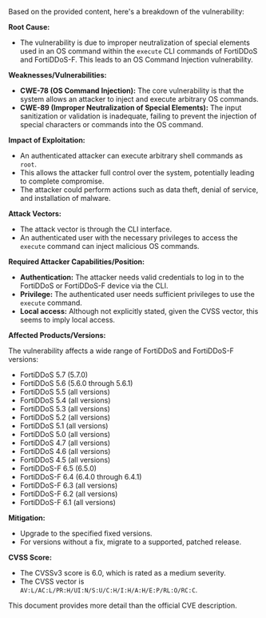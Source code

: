 Based on the provided content, here's a breakdown of the vulnerability:

**Root Cause:**
- The vulnerability is due to improper neutralization of special elements used in an OS command within the `execute` CLI commands of FortiDDoS and FortiDDoS-F. This leads to an OS Command Injection vulnerability.

**Weaknesses/Vulnerabilities:**
- **CWE-78 (OS Command Injection):** The core vulnerability is that the system allows an attacker to inject and execute arbitrary OS commands.
- **CWE-89 (Improper Neutralization of Special Elements):** The input sanitization or validation is inadequate, failing to prevent the injection of special characters or commands into the OS command.

**Impact of Exploitation:**
- An authenticated attacker can execute arbitrary shell commands as `root`.
- This allows the attacker full control over the system, potentially leading to complete compromise.
- The attacker could perform actions such as data theft, denial of service, and installation of malware.

**Attack Vectors:**
- The attack vector is through the CLI interface.
- An authenticated user with the necessary privileges to access the `execute` command can inject malicious OS commands.

**Required Attacker Capabilities/Position:**
- **Authentication:** The attacker needs valid credentials to log in to the FortiDDoS or FortiDDoS-F device via the CLI.
- **Privilege:** The authenticated user needs sufficient privileges to use the `execute` command.
- **Local access:** Although not explicitly stated, given the CVSS vector, this seems to imply local access.

**Affected Products/Versions:**

The vulnerability affects a wide range of FortiDDoS and FortiDDoS-F versions:
- FortiDDoS 5.7 (5.7.0)
- FortiDDoS 5.6 (5.6.0 through 5.6.1)
- FortiDDoS 5.5 (all versions)
- FortiDDoS 5.4 (all versions)
- FortiDDoS 5.3 (all versions)
- FortiDDoS 5.2 (all versions)
- FortiDDoS 5.1 (all versions)
- FortiDDoS 5.0 (all versions)
- FortiDDoS 4.7 (all versions)
- FortiDDoS 4.6 (all versions)
- FortiDDoS 4.5 (all versions)
- FortiDDoS-F 6.5 (6.5.0)
- FortiDDoS-F 6.4 (6.4.0 through 6.4.1)
- FortiDDoS-F 6.3 (all versions)
- FortiDDoS-F 6.2 (all versions)
- FortiDDoS-F 6.1 (all versions)

**Mitigation:**
- Upgrade to the specified fixed versions.
- For versions without a fix, migrate to a supported, patched release.

**CVSS Score:**
- The CVSSv3 score is 6.0, which is rated as a medium severity.
- The CVSS vector is `AV:L/AC:L/PR:H/UI:N/S:U/C:H/I:H/A:H/E:P/RL:O/RC:C`.

This document provides more detail than the official CVE description.